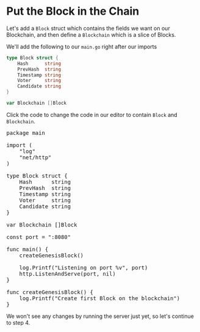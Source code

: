# Put the Block in the Chain

Let's add a `Block` struct which contains the fields we want on our Blockchain, and then define a `Blockchain` which is a slice of Blocks.

We'll add the following to our `main.go` right after our imports

```go
type Block struct {
	Hash      string
	PrevHash  string
	Timestamp string
	Voter     string
	Candidate string
}

var Blockchain []Block
```

Click the code to change the code in our editor to contain `Block` and `Blockchain`.

<pre class="file" data-filename="main.go" data-target="replace">
package main

import (
	"log"
	"net/http"
)

type Block struct {
	Hash      string
	PrevHash  string
	Timestamp string
	Voter     string
	Candidate string
}

var Blockchain []Block

const port = ":8080"

func main() {
	createGenesisBlock()

	log.Printf("Listening on port %v", port)
	http.ListenAndServe(port, nil)
}

func createGenesisBlock() {
	log.Printf("Create first Block on the blockchain")
}
</pre>

We won't see any changes by running the server just yet, so let's continue to step 4.